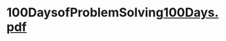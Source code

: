 # 100DaysofProblemSolving[100Days.pdf](https://github.com/Athena1601/100DaysofProblemSolving/files/9903884/100Days.pdf)
